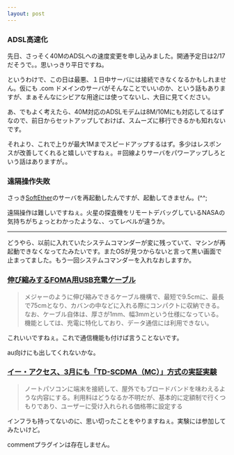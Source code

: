 ```yaml
---
layout: post
---
```

<h3>ADSL高速化</h3>
<p>先日、さっそく40MのADSLへの速度変更を申し込みました。開通予定日は2/17だそうで。。思いっきり平日ですね。</p>
<p>というわけで、この日は最悪、１日中サーバには接続できなくなるかもしれません。仮にも .com ドメインのサーバがそんなことでいいのか、という話もありますが、まぁそんなにシビアな用途には使ってないし、大目に見てください。</p>
<p>あ、でもよく考えたら、40M対応のADSLモデムは8M/10Mにも対応してるはずなので、前日からセットアップしておけば、スムーズに移行できるかも知れないです。</p>
<p>それより、これで上りが最大1Mまでスピードアップするはず。多少はレスポンスが改善してくれると嬉しいですねぇ。＃回線よりサーバをパワーアップしろという話はありますが。。</p>
<h3>遠隔操作失敗</h3>
<p>さっき<a href="http://www.softether.com/jp/">SoftEther</a>のサーバを再起動したんですが、起動してきません。(^^;</p>
<p>遠隔操作は難しいですねぇ。火星の探査機をリモートデバッグしているNASAの気持ちがちょっとわかったような、、ってレベルが違うか。</p>
<hr>
<p>どうやら、以前に入れていたシステムコマンダーが変に残っていて、マシンが再起動できなくなってたみたいです。またOSが見つからないと言って黒い画面で止まってました。もう一回システムコマンダーを入れなおしますか。</p>
<h3><a href="http://k-tai.impress.co.jp/cda/article/news_toppage/17485.html">伸び縮みするFOMA用USB充電ケーブル</a></h3>
<blockquote><p>メジャーのように伸び縮みできるケーブル機構で、最短で9.5cmに、最長で75cmとなり、カバンの中などに入れる際にコンパクトに収納できる。なお、ケーブル自体は、厚さが1mm、幅3mmという仕様になっている。機能としては、充電に特化しており、データ通信には利用できない。</p>
</blockquote>
<p>これいいですねぇ。これで通信機能も付けば言うことないです。</p>
<p>au向けにも出してくれないかな。</p>
<h3><a href="http://k-tai.impress.co.jp/cda/article/news_toppage/17491.html">イー・アクセス、3月にも「TD-SCDMA（MC）」方式の実証実験</a></h3>
<blockquote><p>ノートパソコンに端末を接続して、屋外でもブロードバンドを味わえるような内容にする。利用料はどうなるか不明だが、基本的に定額制で行くつもりであり、ユーザーに受け入れられる価格帯に設定する</p>
</blockquote>
<p>インフラも持ってないのに、思い切ったことをやりますねぇ。実験には参加してみたいけど。</p>
<p><span class="error">commentプラグインは存在しません。</span> </p>
